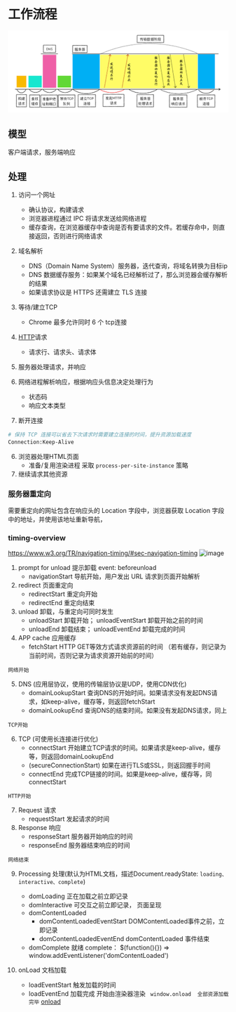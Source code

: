 # 工作流程
![http](../image/http.png)

## 模型
客户端请求，服务端响应

## 处理
1. 访问一个网址
    - 确认协议，构建请求
    - 浏览器进程通过 IPC 将请求发送给网络进程
    - 缓存查询，在浏览器缓存中查询是否有要请求的文件。若缓存命中，则直接返回，否则进行网络请求
    <!-- - 跨越网关（如：防火墙） -->
2. 域名解析
    - DNS（Domain Name System）服务器，迭代查询，将域名转换为目标ip
    - DNS 数据缓存服务：如果某个域名已经解析过了，那么浏览器会缓存解析的结果
    - 如果请求协议是 HTTPS 还需建立 TLS 连接
3. 等待/建立TCP
    - Chrome 最多允许同时 6 个 tcp连接
4. [HTTP](../protocol/http.md)请求
    - 请求行、请求头、请求体

5. 服务器处理请求，并响应
6. 网络进程解析响应，根据响应头信息决定处理行为
    - 状态码
    - 响应文本类型
7. 断开连接
```bash
# 保持 TCP 连接可以省去下次请求时需要建立连接的时间，提升资源加载速度
Connection:Keep-Alive
```
6. 浏览器处理HTML页⾯
    - 准备/复用渲染进程 采取 `process-per-site-instance` 策略
7. 继续请求其他资源

### 服务器重定向
需要重定向的网址包含在响应头的 Location 字段中，浏览器获取 Location 字段中的地址，并使用该地址重新导航，

### timing-overview
https://www.w3.org/TR/navigation-timing/#sec-navigation-timing
![image](https://www.w3.org/TR/navigation-timing/timing-overview.png)


1. prompt for unload 提示卸载 event: beforeunload
    - navigationStart 导航开始，用户发出 URL 请求到页面开始解析
2. redirect 页面重定向
    - redirectStart 重定向开始
    - redirectEnd 重定向结束
3. unload 卸载，与重定向可同时发生
    - unloadStart 卸载开始； unloadEventStart 卸载开始之前的时间
    - unloadEnd 卸载结束； unloadEventEnd 卸载完成的时间
4. APP cache 应用缓存
    - fetchStart HTTP GET等效方式请求资源前的时间 （若有缓存，则记录为当前时间，否则记录为请求资源开始前的时间）

```网络开始```

5. DNS (应用层协议，使用的传输层协议是UDP，使用CDN优化)
    - domainLookupStart 查询DNS的开始时间。如果请求没有发起DNS请求，如keep-alive，缓存等，则返回fetchStart
    - domainLookupEnd 查询DNS的结束时间。如果没有发起DNS请求，同上

```TCP开始```

6. TCP (可使用长连接进行优化)
    - connectStart 开始建立TCP请求的时间。如果请求是keep-alive，缓存等，则返回domainLookupEnd
    - (secureConnectionStart) 如果在进行TLS或SSL，则返回握手时间
    - connectEnd 完成TCP链接的时间。如果是keep-alive，缓存等，同connectStart

```HTTP开始```

7. Request 请求
    - requestStart 发起请求的时间
8. Response 响应
    - responseStart 服务器开始响应的时间
    - responseEnd 服务器结束响应的时间

```网络结束```

9. Processing 处理(默认为HTML文档，描述Document.readyState: ``` loading、interactive、complete ```)
    - domLoading 正在加载之前立即记录
    - domInteractive 可交互之前立即记录， 页面呈现
    - domContentLoaded 
        - domContentLoadedEventStart DOMContentLoaded事件之前，立即记录
        - domContentLoadedEventEnd  domContentLoaded 事件结束
    - domComplete 就绪 complete： $(function(){}) => window.addEventListener('domContentLoaded')

10. onLoad 文档加载
    - loadEventStart 触发加载的时间
    - loadEventEnd 加载完成 开始由渲染器渲染 ``` window.onload  全部资源加载完毕```
[onload](./index.html)




